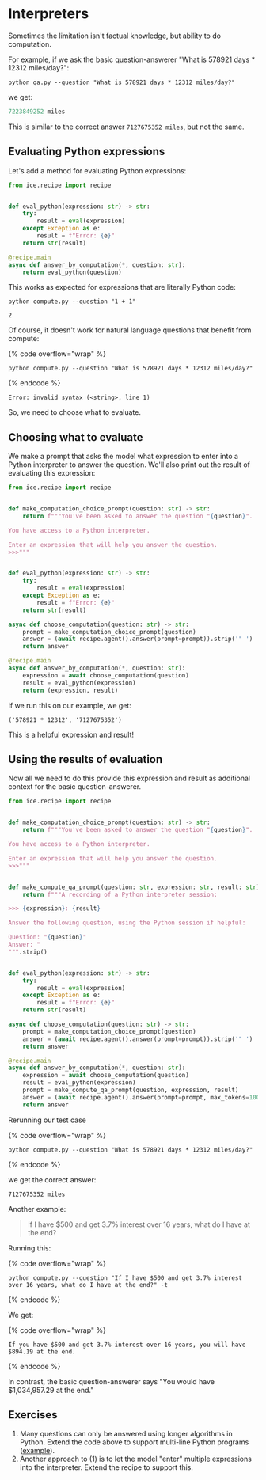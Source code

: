 # Interpreters

Sometimes the limitation isn't factual knowledge, but ability to do computation.

For example, if we ask the basic question-answerer "What is 578921 days \* 12312 miles/day?":

```shell
python qa.py --question "What is 578921 days * 12312 miles/day?"
```

we get:

```python
7223849252 miles
```

This is similar to the correct answer `7127675352 miles`, but not the same.

## Evaluating Python expressions

Let's add a method for evaluating Python expressions:

```python
from ice.recipe import recipe


def eval_python(expression: str) -> str:
    try:
        result = eval(expression)
    except Exception as e:
        result = f"Error: {e}"
    return str(result)

@recipe.main
async def answer_by_computation(*, question: str):
    return eval_python(question)
```

This works as expected for expressions that are literally Python code:

```shell
python compute.py --question "1 + 1"
```

```
2
```

Of course, it doesn't work for natural language questions that benefit from compute:

{% code overflow="wrap" %}

```shell
python compute.py --question "What is 578921 days * 12312 miles/day?"
```

{% endcode %}

```
Error: invalid syntax (<string>, line 1)
```

So, we need to choose what to evaluate.

## Choosing what to evaluate

We make a prompt that asks the model what expression to enter into a Python interpreter to answer the question. We'll also print out the result of evaluating this expression:

```python
from ice.recipe import recipe


def make_computation_choice_prompt(question: str) -> str:
    return f"""You've been asked to answer the question "{question}".

You have access to a Python interpreter.

Enter an expression that will help you answer the question.
>>>"""


def eval_python(expression: str) -> str:
    try:
        result = eval(expression)
    except Exception as e:
        result = f"Error: {e}"
    return str(result)

async def choose_computation(question: str) -> str:
    prompt = make_computation_choice_prompt(question)
    answer = (await recipe.agent().answer(prompt=prompt)).strip('" ')
    return answer

@recipe.main
async def answer_by_computation(*, question: str):
    expression = await choose_computation(question)
    result = eval_python(expression)
    return (expression, result)
```

If we run this on our example, we get:

```
('578921 * 12312', '7127675352')
```

This is a helpful expression and result!

## Using the results of evaluation

Now all we need to do this provide this expression and result as additional context for the basic question-answerer.

```python
from ice.recipe import recipe


def make_computation_choice_prompt(question: str) -> str:
    return f"""You've been asked to answer the question "{question}".

You have access to a Python interpreter.

Enter an expression that will help you answer the question.
>>>"""


def make_compute_qa_prompt(question: str, expression: str, result: str) -> str:
    return f"""A recording of a Python interpreter session:

>>> {expression}: {result}

Answer the following question, using the Python session if helpful:

Question: "{question}"
Answer: "
""".strip()


def eval_python(expression: str) -> str:
    try:
        result = eval(expression)
    except Exception as e:
        result = f"Error: {e}"
    return str(result)

async def choose_computation(question: str) -> str:
    prompt = make_computation_choice_prompt(question)
    answer = (await recipe.agent().answer(prompt=prompt)).strip('" ')
    return answer

@recipe.main
async def answer_by_computation(*, question: str):
    expression = await choose_computation(question)
    result = eval_python(expression)
    prompt = make_compute_qa_prompt(question, expression, result)
    answer = (await recipe.agent().answer(prompt=prompt, max_tokens=100)).strip('" ')
    return answer
```

Rerunning our test case

{% code overflow="wrap" %}

```shell
python compute.py --question "What is 578921 days * 12312 miles/day?"
```

{% endcode %}

we get the correct answer:

```
7127675352 miles
```

Another example:

> If I have $500 and get 3.7% interest over 16 years, what do I have at the end?

Running this:

{% code overflow="wrap" %}

```shell
python compute.py --question "If I have $500 and get 3.7% interest over 16 years, what do I have at the end?" -t
```

{% endcode %}

We get:

{% code overflow="wrap" %}

```
If you have $500 and get 3.7% interest over 16 years, you will have $894.19 at the end.
```

{% endcode %}

In contrast, the basic question-answerer says "You would have $1,034,957.29 at the end."

## Exercises

1. Many questions can only be answered using longer algorithms in Python. Extend the code above to support multi-line Python programs ([example](https://twitter.com/sergeykarayev/status/1569377881440276481/photo/1)).
2. Another approach to (1) is to let the model "enter" multiple expressions into the interpreter. Extend the recipe to support this.
